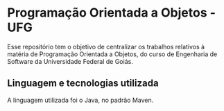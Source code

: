 # Programação Orientada a Objetos - UFG

Esse repositório tem o objetivo de centralizar os trabalhos relativos à matéria de Programação Orientada a Objetos, do curso de Engenharia de Software da Universidade Federal de Goiás.

## Linguagem e tecnologias utilizada

A linguagem utilizada foi o Java, no padrão Maven.
